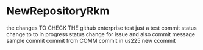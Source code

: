# NewRepositoryRkm


 the changes TO CHECK THE github enterprise 
test 
just a test commit
status change to to in progress
status change for issue and also commit message
sample commit
commit from 
COMM
commit in us225
new ccommit 
